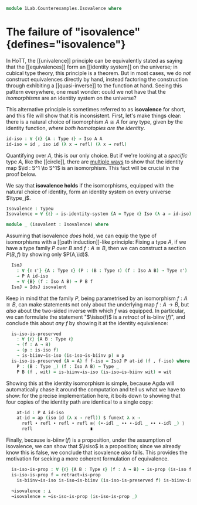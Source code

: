 <!--
```agda
open import 1Lab.Counterexamples.IsIso renaming (contra to ¬is-iso-is-prop)
open import 1Lab.Equiv.Biinv
open import 1Lab.Prelude
```
-->

```agda
module 1Lab.Counterexamples.Isovalence where
```

# The failure of "isovalence" {defines="isovalence"}

In HoTT, the [[univalence]] principle can be equivalently stated as
saying that the [[equivalences]] form an [[identity system]] on the
universe; in cubical type theory, this principle is a theorem. But in
most cases, we do *not* construct equivalences directly by hand, instead
factoring the construction through exhibiting a [[quasi-inverse]] to the
function at hand. Seeing this pattern everywhere, one must wonder: could
we not have that the *isomorphisms* are an identity system on the
universe?

This alternative principle is sometimes referred to as **isovalence**
for short, and this file will show that it is inconsistent. First, let's
make things clear: there is a natural choice of isomorphism $A \cong A$
for any type, given by the identity function, *where both homotopies are
the identity*.


```agda
id-iso : ∀ {ℓ} {A : Type ℓ} → Iso A A
id-iso = id , iso id (λ x → refl) (λ x → refl)
```

Quantifying over $A$, this is our only choice. But if we're looking at a
*specific* type $A$, like the [[circle]], there are [multiple ways] to
show that the identity map $\id : S^1 \to S^1$ is an isomorphism. This
fact will be crucial in the proof below.

[multiple ways]: 1Lab.Counterexamples.IsIso.html

We say that **isovalence holds** if the isomorphisms, equipped with the
natural choice of identity, form an identity system on every universe
$\type_j$.

```agda
Isovalence : Typeω
Isovalence = ∀ {ℓ} → is-identity-system {A = Type ℓ} Iso (λ a → id-iso)
```


```agda
module _ (isovalent : Isovalence) where
```

Assuming that isovalence *does* hold, we can equip the type of
isomorphisms with a [[path induction]]-like principle: Fixing a type
$A$, if we have a type family $P$ over $B$ and $f : A \cong B$, then we
can construct a section $P(B,f)$ by showing only $P(A,\id)$.

```agda
  IsoJ
    : ∀ {ℓ ℓ'} {A : Type ℓ} (P : (B : Type ℓ) (f : Iso A B) → Type ℓ')
    → P A id-iso
    → ∀ {B} (f : Iso A B) → P B f
  IsoJ = IdsJ isovalent
```

Keep in mind that the family $P$, being parametrised by an isomorphism
$f : A \cong B$, can make statements not only about the underlying map
$f : A \to B$, but *also* about the two-sided inverse with which $f$ was
equipped. In particular, we can formulate the statement "$\isiso(f)$ is
a *retract* of $\operatorname{is-biinv}(f)$", and conclude this about
*any* $f$ by showing it at the identity equivalence:

```agda
  is-iso-is-preserved
    : ∀ {ℓ} {A B : Type ℓ}
    → (f : A → B)
    → (p : is-iso f)
    → is-biinv→is-iso (is-iso→is-biinv p) ≡ p
  is-iso-is-preserved {A = A} f f-iso = IsoJ P at-id (f , f-iso) where
    P : (B : Type _) (f : Iso A B) → Type _
    P B (f , wit) = is-biinv→is-iso (is-iso→is-biinv wit) ≡ wit
```

Showing this at the identity isomorphism is simple, because Agda will
automatically chase it around the computation and tell us what we have
to show: for the precise implementation here, it boils down to showing
that four copies of the identity path are identical to a single copy:

```agda
    at-id : P A id-iso
    at-id = ap (iso id (λ x → refl)) $ funext λ x →
      refl ∙ refl ∙ refl ∙ refl ≡⟨ (∙-idl _ ∙∙ ∙-idl _ ∙∙ ∙-idl _) ⟩
      refl                      ∎
```

Finally, because $\operatorname{is-biinv}(f)$ is a proposition, under
the assumption of isovalence, we can show that $\isiso$ is a
proposition; since we already know this is false, we conclude that
isovalence *also* fails. This provides the motivation for seeking a more
coherent formulation of equivalence.

```agda
  is-iso-is-prop : ∀ {ℓ} {A B : Type ℓ} (f : A → B) → is-prop (is-iso f)
  is-iso-is-prop f = retract→is-prop
    is-biinv→is-iso is-iso→is-biinv (is-iso-is-preserved f) is-biinv-is-prop

  ¬isovalence : ⊥
  ¬isovalence = ¬is-iso-is-prop (is-iso-is-prop _)
```
